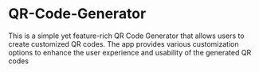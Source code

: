 # QR-Code-Generator
This is a simple yet feature-rich QR Code Generator that allows users to create customized QR codes. The app provides various customization options to enhance the user experience and usability of the generated QR codes
